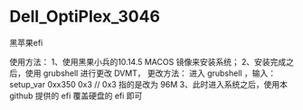 # Dell_OptiPlex_3046
 黑苹果efi
 
使用方法：
1、使用黑果小兵的10.14.5 MACOS 镜像来安装系统；
2、安装完成之后，使用 grubshell 进行更改 DVMT， 更改方法：
	进入 grubshell ，输入：setup_var 0xx350 0x3  // 0x3 指的是改为 96M
3、此时进入系统之后，使用本 github 提供的 efi 覆盖硬盘的 efi 即可


